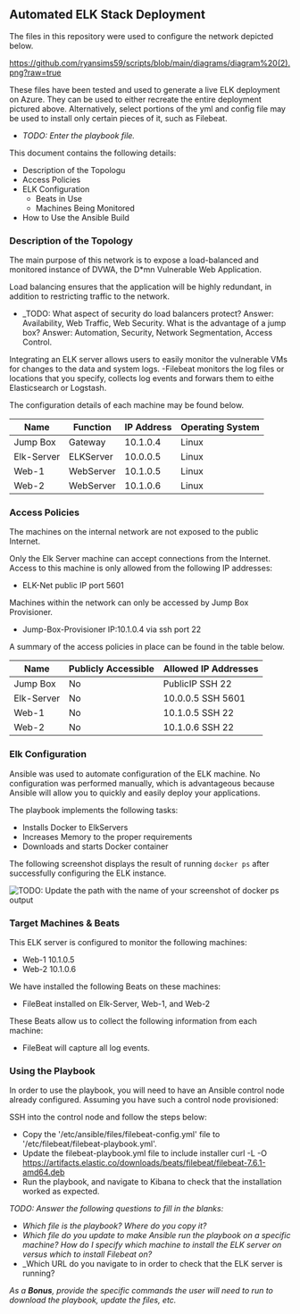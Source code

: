 ## Automated ELK Stack Deployment

The files in this repository were used to configure the network depicted below.

https://github.com/ryansims59/scripts/blob/main/diagrams/diagram%20(2).png?raw=true

These files have been tested and used to generate a live ELK deployment on Azure. They can be used to either recreate the entire deployment pictured above. Alternatively, select portions of the yml and config file may be used to install only certain pieces of it, such as Filebeat.

  - _TODO: Enter the playbook file._

This document contains the following details:
- Description of the Topologu
- Access Policies
- ELK Configuration
  - Beats in Use
  - Machines Being Monitored
- How to Use the Ansible Build


### Description of the Topology

The main purpose of this network is to expose a load-balanced and monitored instance of DVWA, the D*mn Vulnerable Web Application.

Load balancing ensures that the application will be highly redundant, in addition to restricting traffic to the network.
- _TODO: What aspect of security do load balancers protect? 
	Answer: Availability, Web Traffic, Web Security.
What is the advantage of a jump box?
	Answer: Automation, Security, Network Segmentation, Access Control.

Integrating an ELK server allows users to easily monitor the vulnerable VMs for changes to the data and system logs.
-Filebeat monitors the log files or locations that you specify, collects log events and forwars them to eithe Elasticsearch or Logstash.


The configuration details of each machine may be found below.

| Name         | Function | IP Address | Operating System |
|--------------|----------|------------|------------------|
| Jump Box     | Gateway  | 10.1.0.4   | Linux            |
| Elk-Server   | ELKServer| 10.0.0.5   | Linux            |
| Web-1        | WebServer| 10.1.0.5   | Linux            |
| Web-2        | WebServer| 10.1.0.6   | Linux            |

### Access Policies

The machines on the internal network are not exposed to the public Internet. 

Only the Elk Server machine can accept connections from the Internet. Access to this machine is only allowed from the following IP addresses:
- ELK-Net public IP port 5601

Machines within the network can only be accessed by Jump Box Provisioner.
- Jump-Box-Provisioner IP:10.1.0.4 via ssh port 22

A summary of the access policies in place can be found in the table below.

| Name      | Publicly Accessible | Allowed IP Addresses |
|---------- |---------------------|----------------------|
| Jump Box  |      No             | PublicIP SSH 22      |
| Elk-Server|      No             | 10.0.0.5 SSH 5601    |
| Web-1     |      No             | 10.1.0.5 SSH 22      |
| Web-2     |      No             | 10.1.0.6 SSH 22      |

### Elk Configuration

Ansible was used to automate configuration of the ELK machine. No configuration was performed manually, which is advantageous because Ansible will allow you to quickly and easily deploy your applications.

The playbook implements the following tasks:
- Installs Docker to ElkServers
- Increases Memory to the proper requirements
- Downloads and starts Docker container

The following screenshot displays the result of running `docker ps` after successfully configuring the ELK instance.

![TODO: Update the path with the name of your screenshot of docker ps output](Images/docker_ps_output.png)

### Target Machines & Beats
This ELK server is configured to monitor the following machines:
- Web-1 10.1.0.5
- Web-2 10.1.0.6

We have installed the following Beats on these machines:
- FileBeat installed on Elk-Server, Web-1, and Web-2

These Beats allow us to collect the following information from each machine:
- FileBeat will capture all log events.

### Using the Playbook
In order to use the playbook, you will need to have an Ansible control node already configured. Assuming you have such a control node provisioned: 

SSH into the control node and follow the steps below:
- Copy the '/etc/ansible/files/filebeat-config.yml' file to '/etc/filebeat/filebeat-playbook.yml'.
- Update the filebeat-playbook.yml file to include installer 
	curl -L -O https://artifacts.elastic.co/downloads/beats/filebeat/filebeat-7.6.1-amd64.deb
- Run the playbook, and navigate to Kibana to check that the installation worked as expected.

_TODO: Answer the following questions to fill in the blanks:_
- _Which file is the playbook? Where do you copy it?_
- _Which file do you update to make Ansible run the playbook on a specific machine? How do I specify which machine to install the ELK server on versus which to install Filebeat on?_
- _Which URL do you navigate to in order to check that the ELK server is running?

_As a **Bonus**, provide the specific commands the user will need to run to download the playbook, update the files, etc._
